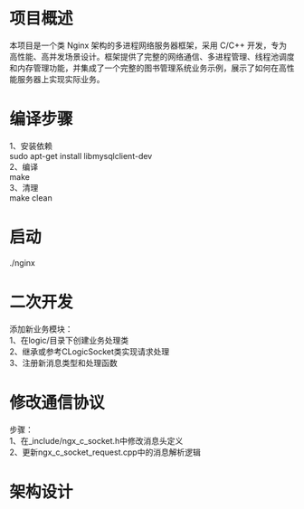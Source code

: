 # 项目概述
本项目是一个类 Nginx 架构的多进程网络服务器框架，采用 C/C++ 开发，专为高性能、高并发场景设计。框架提供了完整的网络通信、多进程管理、线程池调度和内存管理功能，并集成了一个完整的图书管理系统业务示例，展示了如何在高性能服务器上实现实际业务。
# 编译步骤
1、安装依赖  
sudo apt-get install libmysqlclient-dev  
2、编译   
make  
3、清理  
make clean
# 启动  
./nginx
# 二次开发
添加新业务模块：  
1、在logic/目录下创建业务处理类  
2、继承或参考CLogicSocket类实现请求处理  
3、注册新消息类型和处理函数  
# 修改通信协议
步骤：  
1、在_include/ngx_c_socket.h中修改消息头定义  
2、更新ngx_c_socket_request.cpp中的消息解析逻辑  
# 架构设计
